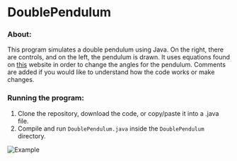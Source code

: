 # DoublePendulum

### About:
This program simulates a double pendulum using Java. On the right, there are controls, and on the left, the pendulum is drawn. It uses equations found on [this](https://www.myphysicslab.com/pendulum/double-pendulum-en.html) website in order to change the angles for the pendulum. Comments are added if you would like to understand how the code works or make changes.

### Running the program:
1. Clone the repository, download the code, or copy/paste it into a .java file.
2. Compile and run `DoublePendulum.java` inside the `DoublePendulum` directory.

![Example](https://raw.githubusercontent.com/Somewans/DoublePendulum/main/Example.png?token=GHSAT0AAAAAABTFXIONLYFLUBVQZOOEAYKAYTFY77Q)
